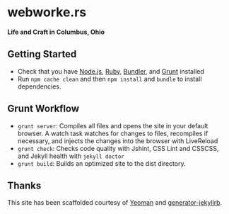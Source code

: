 # webworke.rs
**Life and Craft in Columbus, Ohio**

## Getting Started
- Check that you have [Node.js](http://nodejs.org/), [Ruby](http://www.ruby-lang.org/), [Bundler](http://gembundler.com/), and [Grunt](http://gruntjs.com/) installed
- Run `npm cache clean` and then `npm install` and `bundle` to install dependencies.

## Grunt Workflow
- `grunt server`: Compiles all files and opens the site in your default browser. A watch task watches for changes to files, recompiles if necessary, and injects the changes into the browser with LiveReload
- `grunt check`: Checks code quality with Jshint, CSS Lint and CSSCSS, and Jekyll health with `jekyll doctor`
- `grunt build`: Builds an optimized site to the dist directory.

## Thanks
This site has been scaffolded courtesy of [Yeoman](http://yeoman.io/) and [generator-jekyllrb](https://github.com/robwierzbowski/generator-jekyllrb).
